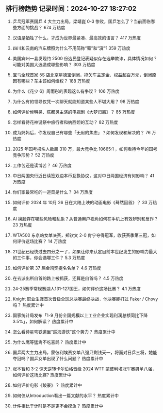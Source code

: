
## 排行榜趋势 记录时间：2024-10-27 18:27:02
  
  1. 乒乓冠军赛国乒 4 大主力出局，梁靖崑 0-3 惨败，国乒怎么了？当前面临哪些方面的挑战？ 674 万热度
    
  2. 汉语是牺牲了什么，才成为世界最紧凑、最高效的语言？ 417 万热度
    
  3. 四川和云南的汽车牌照为什么不用简称“蜀”和“滇”? 359 万热度
    
  4. 美国宾州一县发现约 2500 份选民登记表疑似存在选举欺诈，具体情况如何？可能对美国大选造成哪些影响？ 303 万热度
    
  5. 宝马全球首家 5S 店北京星德宝倒闭，拖欠车主定金、权益超百万元，倒闭原因有哪些？车主该如何维权？ 188 万热度
    
  6. 为什么《花少 6》周雨彤的表现这么有争议？ 106 万热度
    
  7. 为什么有的领导仅凭一次聊天就能知道某些人不堪大用？ 98 万热度
    
  8. 如何评价侯明昊、陈都灵主演的电视剧《大梦归离》？ 85 万热度
    
  9. 怎样看待花神诞祭中旅行者和纳西妲的互动？ 82 万热度
    
  10. 成为妈妈后，你发现自己有哪些「无用的焦虑」？如何发现和解决的？ 76 万热度
    
  11. 2025 年国考报名人数超 310 万，最大竞争比 10665:1 ，如何看待今年的国考竞争形势？ 52 万热度
    
  12. 工作苦还是读博苦？ 46 万热度
    
  13. 中日两国央行近日续签双边本币互换协议，这对中日两国经济有何影响？ 41 万热度
    
  14. 你们家最常吃的一道菜是什么？ 34 万热度
    
  15. 如何评价 2024 年 10月 26 日在大陆上映的动画电影《蓦然回首》？ 33 万热度
    
  16. AI 换脸存在哪些风险和乱象？从普通用户视角如何在手机上有效辨别和反诈？ 23 万热度
    
  17. WTA500 东京站女单决赛，郑钦文 2-0 肯宁夺得冠军，收获赛季第三冠，如何评价这场比赛？ 14 万热度
    
  18. 21世纪已经快过去四分之一了，如果让你来认定目前本世纪发生的影响力最大的三件事，你会选哪三件？ 5.3 万热度
    
  19. 如何评价第 37 届金鸡奖提名名单？ 4.6 万热度
    
  20. 在去派出所自首的路上被抓获，还算是自首吗？ 4.5 万热度
    
  21. 24-25赛季常规赛湖人131-127国王，如何评价这场比赛？ 4.1 万热度
    
  22. Knight 职业生涯首次晋级全球总决赛最终决战，他决赛能打过 Faker / Chovy 吗？ 热度累计中
    
  23. 国家统计局发布「1-9 月份全国规模以上工业企业实现利润总额同比下降 3.5%」，如何解读？ 热度累计中
    
  24. 怎么看待星穹铁道里“巡海游侠”这个势力？ 热度累计中
    
  25. 为什么鹰等猛禽不吃喜鹊？ 热度累计中
    
  26. 国乒两大主力出局，蒙彼利埃赛女单八强只剩钱天一，将面对日乒三将，她能夺冠吗？国乒女单出现了什么问题？ 热度累计中
    
  27. 张本智和 3-2 惊天逆转卡尔伯格晋级 2024 WTT 蒙彼利埃冠军赛男单八强，如何评价这场比赛? 热度累计中
    
  28. 如何评价电影《跛豪》？ 热度累计中
    
  29. 如何仅从Introduction看出一篇文献的水平？ 热度累计中
    
  30. 计件相比于计时是不是更不会摸鱼？ 热度累计中
    